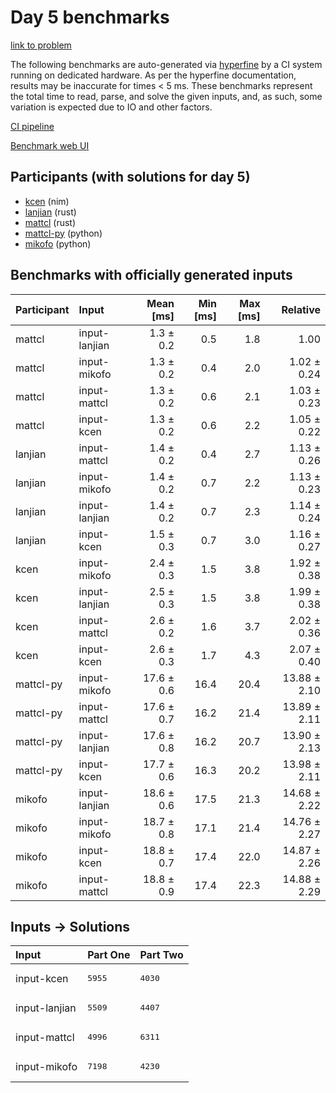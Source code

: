 # Day 5 benchmarks

[link to problem](https://adventofcode.com/2024/day/5)

The following benchmarks are auto-generated via
[hyperfine](https://github.com/sharkdp/hyperfine) by a CI system running on
dedicated hardware. As per the hyperfine documentation, results may be
inaccurate for times < 5 ms. These benchmarks represent the total time to read,
parse, and solve the given inputs, and, as such, some variation is expected due
to IO and other factors.

[CI pipeline](http://ci.papercode.net:8080/teams/main/pipelines/aoc2024)

[Benchmark web UI](https://aoc.ancalagon.black)


## Participants (with solutions for day 5)

- [kcen](https://github.com/kcen/aoc2024) (nim)
- [lanjian](https://github.com/lanjian/aoc-2024) (rust)
- [mattcl](https://github.com/mattcl/aoc2024) (rust)
- [mattcl-py](https://github.com/mattcl/aoc2024-py) (python)
- [mikofo](https://github.com/mikofo/aoc2024) (python)


## Benchmarks with officially generated inputs

| Participant | Input | Mean [ms] | Min [ms] | Max [ms] | Relative |
|:---|:---|---:|---:|---:|---:|
| mattcl | input-lanjian | 1.3 ± 0.2 | 0.5 | 1.8 | 1.00 |
| mattcl | input-mikofo | 1.3 ± 0.2 | 0.4 | 2.0 | 1.02 ± 0.24 |
| mattcl | input-mattcl | 1.3 ± 0.2 | 0.6 | 2.1 | 1.03 ± 0.23 |
| mattcl | input-kcen | 1.3 ± 0.2 | 0.6 | 2.2 | 1.05 ± 0.22 |
| lanjian | input-mattcl | 1.4 ± 0.2 | 0.4 | 2.7 | 1.13 ± 0.26 |
| lanjian | input-mikofo | 1.4 ± 0.2 | 0.7 | 2.2 | 1.13 ± 0.23 |
| lanjian | input-lanjian | 1.4 ± 0.2 | 0.7 | 2.3 | 1.14 ± 0.24 |
| lanjian | input-kcen | 1.5 ± 0.3 | 0.7 | 3.0 | 1.16 ± 0.27 |
| kcen | input-mikofo | 2.4 ± 0.3 | 1.5 | 3.8 | 1.92 ± 0.38 |
| kcen | input-lanjian | 2.5 ± 0.3 | 1.5 | 3.8 | 1.99 ± 0.38 |
| kcen | input-mattcl | 2.6 ± 0.2 | 1.6 | 3.7 | 2.02 ± 0.36 |
| kcen | input-kcen | 2.6 ± 0.3 | 1.7 | 4.3 | 2.07 ± 0.40 |
| mattcl-py | input-mikofo | 17.6 ± 0.6 | 16.4 | 20.4 | 13.88 ± 2.10 |
| mattcl-py | input-mattcl | 17.6 ± 0.7 | 16.2 | 21.4 | 13.89 ± 2.11 |
| mattcl-py | input-lanjian | 17.6 ± 0.8 | 16.2 | 20.7 | 13.90 ± 2.13 |
| mattcl-py | input-kcen | 17.7 ± 0.6 | 16.3 | 20.2 | 13.98 ± 2.11 |
| mikofo | input-lanjian | 18.6 ± 0.6 | 17.5 | 21.3 | 14.68 ± 2.22 |
| mikofo | input-mikofo | 18.7 ± 0.8 | 17.1 | 21.4 | 14.76 ± 2.27 |
| mikofo | input-kcen | 18.8 ± 0.7 | 17.4 | 22.0 | 14.87 ± 2.26 |
| mikofo | input-mattcl | 18.8 ± 0.9 | 17.4 | 22.3 | 14.88 ± 2.29 |


## Inputs -> Solutions

| Input | Part One | Part Two |
|:---|:---|:---|
|input-kcen|<pre>5955</pre>|<pre>4030</pre>|
|input-lanjian|<pre>5509</pre>|<pre>4407</pre>|
|input-mattcl|<pre>4996</pre>|<pre>6311</pre>|
|input-mikofo|<pre>7198</pre>|<pre>4230</pre>|